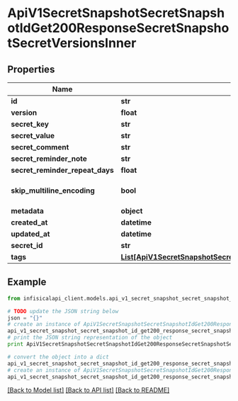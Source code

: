 # ApiV1SecretSnapshotSecretSnapshotIdGet200ResponseSecretSnapshotSecretVersionsInner


## Properties
Name | Type | Description | Notes
------------ | ------------- | ------------- | -------------
**id** | **str** |  | 
**version** | **float** |  | 
**secret_key** | **str** |  | 
**secret_value** | **str** |  | 
**secret_comment** | **str** |  | 
**secret_reminder_note** | **str** |  | [optional] 
**secret_reminder_repeat_days** | **float** |  | [optional] 
**skip_multiline_encoding** | **bool** |  | [optional] [default to False]
**metadata** | **object** |  | [optional] 
**created_at** | **datetime** |  | 
**updated_at** | **datetime** |  | 
**secret_id** | **str** |  | 
**tags** | [**List[ApiV1SecretSnapshotSecretSnapshotIdGet200ResponseSecretSnapshotSecretVersionsInnerTagsInner]**](ApiV1SecretSnapshotSecretSnapshotIdGet200ResponseSecretSnapshotSecretVersionsInnerTagsInner.md) |  | 

## Example

```python
from infisicalapi_client.models.api_v1_secret_snapshot_secret_snapshot_id_get200_response_secret_snapshot_secret_versions_inner import ApiV1SecretSnapshotSecretSnapshotIdGet200ResponseSecretSnapshotSecretVersionsInner

# TODO update the JSON string below
json = "{}"
# create an instance of ApiV1SecretSnapshotSecretSnapshotIdGet200ResponseSecretSnapshotSecretVersionsInner from a JSON string
api_v1_secret_snapshot_secret_snapshot_id_get200_response_secret_snapshot_secret_versions_inner_instance = ApiV1SecretSnapshotSecretSnapshotIdGet200ResponseSecretSnapshotSecretVersionsInner.from_json(json)
# print the JSON string representation of the object
print ApiV1SecretSnapshotSecretSnapshotIdGet200ResponseSecretSnapshotSecretVersionsInner.to_json()

# convert the object into a dict
api_v1_secret_snapshot_secret_snapshot_id_get200_response_secret_snapshot_secret_versions_inner_dict = api_v1_secret_snapshot_secret_snapshot_id_get200_response_secret_snapshot_secret_versions_inner_instance.to_dict()
# create an instance of ApiV1SecretSnapshotSecretSnapshotIdGet200ResponseSecretSnapshotSecretVersionsInner from a dict
api_v1_secret_snapshot_secret_snapshot_id_get200_response_secret_snapshot_secret_versions_inner_from_dict = ApiV1SecretSnapshotSecretSnapshotIdGet200ResponseSecretSnapshotSecretVersionsInner.from_dict(api_v1_secret_snapshot_secret_snapshot_id_get200_response_secret_snapshot_secret_versions_inner_dict)
```
[[Back to Model list]](../README.md#documentation-for-models) [[Back to API list]](../README.md#documentation-for-api-endpoints) [[Back to README]](../README.md)


